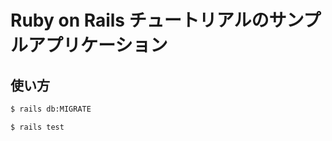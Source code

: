 # Ruby on Rails チュートリアルのサンプルアプリケーション

## 使い方

```bash
$ rails db:MIGRATE
```

```bash
$ rails test
```
